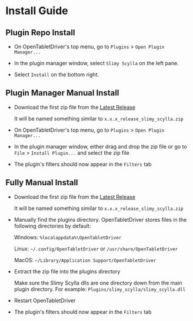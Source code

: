# Install Guide

## Plugin Repo Install

- On OpenTabletDriver's top menu, go to `Plugins` > `Open Plugin Manager...`

- In the plugin manager window, select `Slimy Scylla` on the left pane.

- Select `Install` on the bottom right.

## Plugin Manager Manual Install

- Download the first zip file from the [Latest Release](https://github.com/Kuuuube/Slimy_Scylla/releases/latest)

    It will be named something similar to `x.x.x_release_slimy_scylla.zip`

- On OpenTabletDriver's top menu, go to `Plugins` > `Open Plugin Manager...`

- In the plugin manager window, either drag and drop the zip file or go to `File` > `Install Plugin...` and select the zip file

- The plugin's filters should now appear in the `Filters` tab

## Fully Manual Install

- Download the first zip file from the [Latest Release](https://github.com/Kuuuube/Slimy_Scylla/releases/latest)

    It will be named something similar to `x.x.x_release_slimy_scylla.zip`

- Manually find the plugins directory. OpenTabletDriver stores files in the following directories by default:

    Windows: `%localappdata%\OpenTabletDriver`

    Linux: `~/.config/OpenTabletDriver` or `/usr/share/OpenTabletDriver`

    MacOS: `~/Library/Application Support/OpenTabletDriver`

- Extract the zip file into the plugins directory

    Make sure the Slimy Scylla dlls are one directory down from the main plugin directory. For example: `Plugins/slimy_scylla/slimy_scylla.dll`

- Restart OpenTabletDriver

- The plugin's filters should now appear in the `Filters` tab